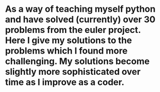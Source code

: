 # As a way of teaching myself python and have solved (currently) over 30 problems from the euler project. Here I give my solutions to the problems which I found more challenging. My solutions become slightly more sophisticated over time as I improve as a coder. 
